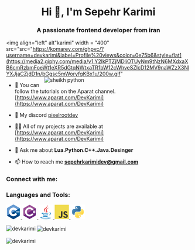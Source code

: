 <h1 align="center">Hi 👋, I'm Sepehr Karimi</h1>
<h3 align="center">A passionate frontend developer from iran</h3>

<img align="left" alt"karimi" width = "400" src="src="https://komarev.com/ghpvc/?username=devkarimi&label=Profile%20views&color=0e75b6&style=flat](https://media2.giphy.com/media/v1.Y2lkPTZjMDliOTUyNm9tNzN6MXdxaXB6cmRzbmFoeWt1eXR5dGtqNWtxaTR1bW12cWhveSZlcD12MV9naWZzX3NlYXJjaCZjdD1n/bGgsc5mWoryfgKBx1u/200w.gif"
<img align="right" alt="sheikh python" width = "400" src ="https://mir-s3-cdn-cf.behance.net/project_modules/hd/06f21a161921919.63cd7887d0a70.gif">

- 👯 You can follow the tutorials on the Aparat channel. [https://www.aparat.com/DevKarimi](https://www.aparat.com/DevKarimi)

- 🤝 My discord [pixelrootdev](pixelrootdev)

- 👨‍💻 All of my projects are available at [https://www.aparat.com/DevKarimi](https://www.aparat.com/DevKarimi)

- 💬 Ask me about **Lua.Python.C++.Java.Desinger**

- 📫 How to reach me **sepehrkarimidev@gmail.com**

<h3 align="left">Connect with me:</h3>
<p align="left">
</p>

<h3 align="left">Languages and Tools:</h3>
<p align="left"> <a href="https://www.w3schools.com/cpp/" target="_blank" rel="noreferrer"> <img src="https://raw.githubusercontent.com/devicons/devicon/master/icons/cplusplus/cplusplus-original.svg" alt="cplusplus" width="40" height="40"/> </a> <a href="https://www.w3schools.com/cs/" target="_blank" rel="noreferrer"> <img src="https://raw.githubusercontent.com/devicons/devicon/master/icons/csharp/csharp-original.svg" alt="csharp" width="40" height="40"/> </a> <a href="https://www.java.com" target="_blank" rel="noreferrer"> <img src="https://raw.githubusercontent.com/devicons/devicon/master/icons/java/java-original.svg" alt="java" width="40" height="40"/> </a> <a href="https://developer.mozilla.org/en-US/docs/Web/JavaScript" target="_blank" rel="noreferrer"> <img src="https://raw.githubusercontent.com/devicons/devicon/master/icons/javascript/javascript-original.svg" alt="javascript" width="40" height="40"/> </a> <a href="https://www.python.org" target="_blank" rel="noreferrer"> <img src="https://raw.githubusercontent.com/devicons/devicon/master/icons/python/python-original.svg" alt="python" width="40" height="40"/> </a> </p>

<p><img align="left" src="https://github-readme-stats.vercel.app/api/top-langs?username=devkarimi&show_icons=true&locale=en&layout=compact" alt="devkarimi" /></p>

<p>&nbsp;<img align="center" src="https://github-readme-stats.vercel.app/api?username=devkarimi&show_icons=true&locale=en" alt="devkarimi" /></p>

<p><img align="center" src="https://github-readme-streak-stats.herokuapp.com/?user=devkarimi&" alt="devkarimi" /></p>


